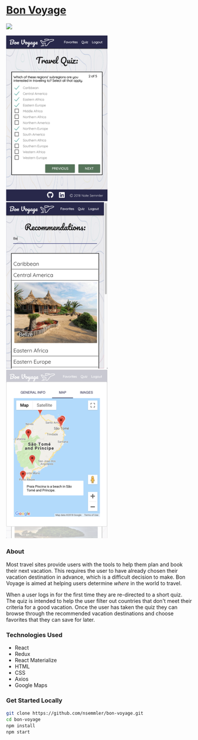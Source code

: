# [Bon Voyage](https://voyage-capstone.herokuapp.com)

<img src ="./public/screenshot-1.png">

<p float="left">
  <img src ="./public/screenshot-4.png" width="275px">
  <img src ="./public/screenshot-3.png" width="275px">
  <img src ="./public/screenshot-2.png" width="275px">
</p>

### About
Most travel sites provide users with the tools to help them plan and book their next
vacation.  This requires the user to have already chosen their vacation destination
in advance, which is a difficult decision to make.  Bon Voyage is aimed at helping
users determine *where* in the world to travel.

When a user logs in for the first time they are re-directed to a short quiz.  The
quiz is intended to help the user filter out countries that don't meet their criteria
for a good vacation.  Once the user has taken the quiz they can browse through the
recommended vacation destinations and choose favorites that they can save for later.

### Technologies Used
- React
- Redux
- React Materialize
- HTML
- CSS
- Axios
- Google Maps


### Get Started Locally
```bash
git clone https://github.com/nsemmler/bon-voyage.git
cd bon-voyage
npm install
npm start
```
